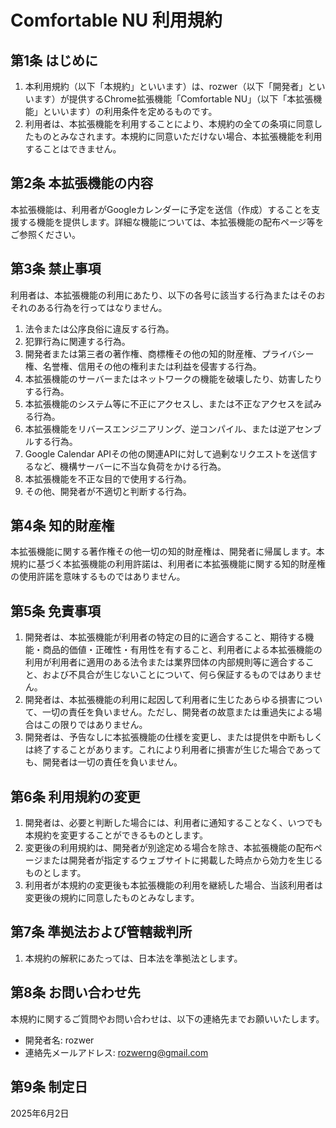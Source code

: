 # Comfortable NU 利用規約

## 第1条 はじめに

1.  本利用規約（以下「本規約」といいます）は、rozwer（以下「開発者」といいます）が提供するChrome拡張機能「Comfortable NU」（以下「本拡張機能」といいます）の利用条件を定めるものです。
2.  利用者は、本拡張機能を利用することにより、本規約の全ての条項に同意したものとみなされます。本規約に同意いただけない場合、本拡張機能を利用することはできません。

## 第2条 本拡張機能の内容

本拡張機能は、利用者がGoogleカレンダーに予定を送信（作成）することを支援する機能を提供します。詳細な機能については、本拡張機能の配布ページ等をご参照ください。

## 第3条 禁止事項

利用者は、本拡張機能の利用にあたり、以下の各号に該当する行為またはそのおそれのある行為を行ってはなりません。

1.  法令または公序良俗に違反する行為。
2.  犯罪行為に関連する行為。
3.  開発者または第三者の著作権、商標権その他の知的財産権、プライバシー権、名誉権、信用その他の権利または利益を侵害する行為。
4.  本拡張機能のサーバーまたはネットワークの機能を破壊したり、妨害したりする行為。
5.  本拡張機能のシステム等に不正にアクセスし、または不正なアクセスを試みる行為。
6.  本拡張機能をリバースエンジニアリング、逆コンパイル、または逆アセンブルする行為。
7.  Google Calendar APIその他の関連APIに対して過剰なリクエストを送信するなど、機構サーバーに不当な負荷をかける行為。
8.  本拡張機能を不正な目的で使用する行為。
9.  その他、開発者が不適切と判断する行為。

## 第4条 知的財産権

本拡張機能に関する著作権その他一切の知的財産権は、開発者に帰属します。本規約に基づく本拡張機能の利用許諾は、利用者に本拡張機能に関する知的財産権の使用許諾を意味するものではありません。

## 第5条 免責事項

1.  開発者は、本拡張機能が利用者の特定の目的に適合すること、期待する機能・商品的価値・正確性・有用性を有すること、利用者による本拡張機能の利用が利用者に適用のある法令または業界団体の内部規則等に適合すること、および不具合が生じないことについて、何ら保証するものではありません。
2.  開発者は、本拡張機能の利用に起因して利用者に生じたあらゆる損害について、一切の責任を負いません。ただし、開発者の故意または重過失による場合はこの限りではありません。
3.  開発者は、予告なしに本拡張機能の仕様を変更し、または提供を中断もしくは終了することがあります。これにより利用者に損害が生じた場合であっても、開発者は一切の責任を負いません。

## 第6条 利用規約の変更

1.  開発者は、必要と判断した場合には、利用者に通知することなく、いつでも本規約を変更することができるものとします。
2.  変更後の利用規約は、開発者が別途定める場合を除き、本拡張機能の配布ページまたは開発者が指定するウェブサイトに掲載した時点から効力を生じるものとします。
3.  利用者が本規約の変更後も本拡張機能の利用を継続した場合、当該利用者は変更後の規約に同意したものとみなします。

## 第7条 準拠法および管轄裁判所

1.  本規約の解釈にあたっては、日本法を準拠法とします。

## 第8条 お問い合わせ先

本規約に関するご質問やお問い合わせは、以下の連絡先までお願いいたします。

* 開発者名: rozwer
* 連絡先メールアドレス: rozwerng@gmail.com

## 第9条 制定日

2025年6月2日
